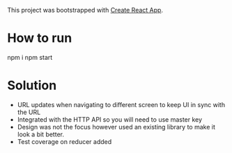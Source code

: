 This project was bootstrapped with [Create React App](https://github.com/facebook/create-react-app).

# How to run

npm i
npm start

# Solution

- URL updates when navigating to different screen to keep UI in sync with the URL
- Integrated with the HTTP API so you will need to use master key
- Design was not the focus however used an existing library to make it look a bit better.
- Test coverage on reducer added
